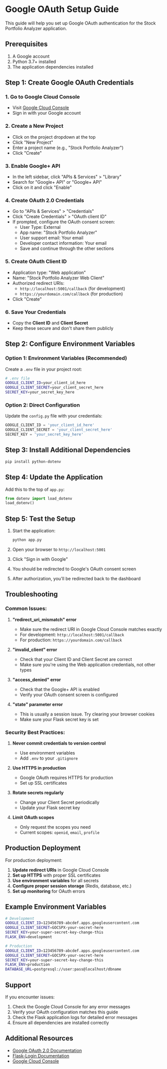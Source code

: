 # Google OAuth Setup Guide

This guide will help you set up Google OAuth authentication for the Stock Portfolio Analyzer application.

## Prerequisites

1. A Google account
2. Python 3.7+ installed
3. The application dependencies installed

## Step 1: Create Google OAuth Credentials

### 1. Go to Google Cloud Console
- Visit [Google Cloud Console](https://console.cloud.google.com/)
- Sign in with your Google account

### 2. Create a New Project
- Click on the project dropdown at the top
- Click "New Project"
- Enter a project name (e.g., "Stock Portfolio Analyzer")
- Click "Create"

### 3. Enable Google+ API
- In the left sidebar, click "APIs & Services" > "Library"
- Search for "Google+ API" or "Google+ API"
- Click on it and click "Enable"

### 4. Create OAuth 2.0 Credentials
- Go to "APIs & Services" > "Credentials"
- Click "Create Credentials" > "OAuth client ID"
- If prompted, configure the OAuth consent screen:
  - User Type: External
  - App name: "Stock Portfolio Analyzer"
  - User support email: Your email
  - Developer contact information: Your email
  - Save and continue through the other sections

### 5. Create OAuth Client ID
- Application type: "Web application"
- Name: "Stock Portfolio Analyzer Web Client"
- Authorized redirect URIs:
  - `http://localhost:5001/callback` (for development)
  - `https://yourdomain.com/callback` (for production)
- Click "Create"

### 6. Save Your Credentials
- Copy the **Client ID** and **Client Secret**
- Keep these secure and don't share them publicly

## Step 2: Configure Environment Variables

### Option 1: Environment Variables (Recommended)
Create a `.env` file in your project root:

```bash
# .env file
GOOGLE_CLIENT_ID=your_client_id_here
GOOGLE_CLIENT_SECRET=your_client_secret_here
SECRET_KEY=your_secret_key_here
```

### Option 2: Direct Configuration
Update the `config.py` file with your credentials:

```python
GOOGLE_CLIENT_ID = 'your_client_id_here'
GOOGLE_CLIENT_SECRET = 'your_client_secret_here'
SECRET_KEY = 'your_secret_key_here'
```

## Step 3: Install Additional Dependencies

```bash
pip install python-dotenv
```

## Step 4: Update the Application

Add this to the top of `app.py`:

```python
from dotenv import load_dotenv
load_dotenv()
```

## Step 5: Test the Setup

1. Start the application:
   ```bash
   python app.py
   ```

2. Open your browser to `http://localhost:5001`

3. Click "Sign in with Google"

4. You should be redirected to Google's OAuth consent screen

5. After authorization, you'll be redirected back to the dashboard

## Troubleshooting

### Common Issues:

1. **"redirect_uri_mismatch" error**
   - Make sure the redirect URI in Google Cloud Console matches exactly
   - For development: `http://localhost:5001/callback`
   - For production: `https://yourdomain.com/callback`

2. **"invalid_client" error**
   - Check that your Client ID and Client Secret are correct
   - Make sure you're using the Web application credentials, not other types

3. **"access_denied" error**
   - Check that the Google+ API is enabled
   - Verify your OAuth consent screen is configured

4. **"state" parameter error**
   - This is usually a session issue. Try clearing your browser cookies
   - Make sure your Flask secret key is set

### Security Best Practices:

1. **Never commit credentials to version control**
   - Use environment variables
   - Add `.env` to your `.gitignore`

2. **Use HTTPS in production**
   - Google OAuth requires HTTPS for production
   - Set up SSL certificates

3. **Rotate secrets regularly**
   - Change your Client Secret periodically
   - Update your Flask secret key

4. **Limit OAuth scopes**
   - Only request the scopes you need
   - Current scopes: `openid`, `email`, `profile`

## Production Deployment

For production deployment:

1. **Update redirect URIs** in Google Cloud Console
2. **Set up HTTPS** with proper SSL certificates
3. **Use environment variables** for all secrets
4. **Configure proper session storage** (Redis, database, etc.)
5. **Set up monitoring** for OAuth errors

## Example Environment Variables

```bash
# Development
GOOGLE_CLIENT_ID=123456789-abcdef.apps.googleusercontent.com
GOOGLE_CLIENT_SECRET=GOCSPX-your-secret-here
SECRET_KEY=your-super-secret-key-change-this
FLASK_ENV=development

# Production
GOOGLE_CLIENT_ID=123456789-abcdef.apps.googleusercontent.com
GOOGLE_CLIENT_SECRET=GOCSPX-your-secret-here
SECRET_KEY=your-super-secret-key-change-this
FLASK_ENV=production
DATABASE_URL=postgresql://user:pass@localhost/dbname
```

## Support

If you encounter issues:

1. Check the Google Cloud Console for any error messages
2. Verify your OAuth configuration matches this guide
3. Check the Flask application logs for detailed error messages
4. Ensure all dependencies are installed correctly

## Additional Resources

- [Google OAuth 2.0 Documentation](https://developers.google.com/identity/protocols/oauth2)
- [Flask-Login Documentation](https://flask-login.readthedocs.io/)
- [Google Cloud Console](https://console.cloud.google.com/) 